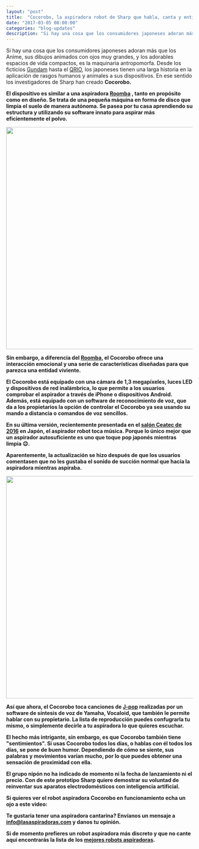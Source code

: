 ```yaml
---
layout: "post"
title:  "Cocorobo, la aspiradora robot de Sharp que habla, canta y entiende las emociones"
date: "2017-03-05 08:00:00"
categories: "blog-updates"
description: "Si hay una cosa que los consumidores japoneses adoran más que los Anime, sus dibujos animados con ojos muy grandes, y los adorables espacios de vida compactos, es la maquinaria antropomorfa."
---
```


Si hay una cosa que los consumidores japoneses adoran más que los Anime, sus dibujos animados con ojos muy grandes, y los adorables espacios de vida compactos, es la maquinaria antropomorfa. Desde los ficticios [Gundam](https://es.wikipedia.org/wiki/Gundam) hasta el [QRIO](https://es.wikipedia.org/wiki/QRIO), los japoneses tienen una larga historia en la aplicación de rasgos humanos y animales a sus dispositivos. En ese sentido los investigadores de Sharp han creado <b>Cocorobo<b>.

El dispositivo es similar a una aspiradora [Roomba](https://www.amazon.es/s/ref=as_li_ss_tl?fst=as:off&rh=n:599391031,n:2165706031,k:irobot+roomba&keywords=irobot+roomba&ie=UTF8&qid=1488734388&rnid=599392031&linkCode=ll2&tag=lasaspirad-21&linkId=9f0593d9e22d92d7fe6d65050f31ea39) , tanto en propósito como en diseño. Se trata de una pequeña máquina en forma de disco que limpia el suelo de manera autónoma. Se pasea por tu casa aprendiendo su estructura y utilizando su software innato para aspirar más eficientemente el polvo.

<div class="text-center">
<img src="{{ site.url }}/assets/img/varias/cocorobo-caja.jpg" width="600" height="auto" alt="">
</div>

Sin embargo, a diferencia del [Roomba](https://www.amazon.es/s/ref=as_li_ss_tl?fst=as:off&rh=n:599391031,n:2165706031,k:irobot+roomba&keywords=irobot+roomba&ie=UTF8&qid=1488734388&rnid=599392031&linkCode=ll2&tag=lasaspirad-21&linkId=9f0593d9e22d92d7fe6d65050f31ea39), el Cocorobo ofrece una interacción emocional y una serie de características diseñadas para que parezca una entidad viviente.

El Cocorobo está equipado con una cámara de 1,3 megapíxeles, luces LED y dispositivos de red inalámbrica, lo que permite a los usuarios comprobar el aspirador a través de iPhone o dispositivos Android. Además, está equipado con un software de reconocimiento de voz, que da a los propietarios la opción de controlar el Cocorobo ya sea usando su mando a distancia o comandos de voz sencillos.

En su última versión, recientemente presentada en el [salón Ceatec de 2016](http://www.ceatec.com/en/) en Japón, el aspirador robot toca música. Porque lo único mejor que un aspirador autosuficiente es uno que toque pop japonés mientras limpia 😉.

Aparentemente, la actualización se hizo después de que los usuarios comentasen que no les gustaba el sonido de succión normal que hacía la aspiradora mientras aspiraba.

<div class="text-center">
<img src="{{ site.url }}/assets/img/varias/Cocorobo.jpg" width="600" height="auto" alt="">
</div>

Así que ahora, el Cocorobo toca canciones de [J-pop](https://es.wikipedia.org/wiki/J-pop) realizadas por un software de síntesis de voz de Yamaha, Vocaloid, que también le permite hablar con su propietario. La lista de reproducción puedes confugrarla tu mismo, o simplemente decirle a tu aspiradora lo que quieres escuchar.

El hecho más intrigante, sin embargo, es que Cocorobo también tiene "sentimientos". Si usas Cocorobo todos los días, o hablas con él todos los días, se pone de buen humor. Dependiendo de cómo se siente, sus palabras y movimientos varían mucho, por lo que puedes obtener una sensación de proximidad con ella.

El grupo nipón no ha indicado de momento ni la fecha de lanzamiento ni el precio. Con de este prototipo Sharp quiere demostrar su voluntad de reinventar sus aparatos electrodomésticos con inteligencia artificial.

Si quieres ver el robot aspiradora Cocorobo en funcionamiento echa un ojo a este video:

[](//cdn.embedly.com/widgets/media.html?src=https%3A%2F%2Fwww.youtube.com%2Fembed%2FGK5429IeqnE%3Ffeature%3Doembed&url=http%3A%2F%2Fwww.youtube.com%2Fwatch%3Fv%3DGK5429IeqnE&image=https%3A%2F%2Fi.ytimg.com%2Fvi%2FGK5429IeqnE%2Fhqdefault.jpg&key=8a35babe1ca54595895b591feaccf81f&type=text%2Fhtml&schema=youtube)

Te gustaria tener una aspiradora cantarina? Envíanos un mensaje a info@lasaspiradoras.com y danos tu opinión.

Si de momento prefieres un robot aspiradora más discreto y que no cante aquí encontrarás la lista de los [mejores robots aspiradoras](http://www.lasaspiradoras.com/tabla-caracteristicas-aspiradoras-robot/).
